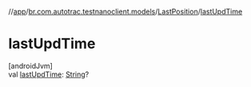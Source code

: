 //[app](../../../index.md)/[br.com.autotrac.testnanoclient.models](../index.md)/[LastPosition](index.md)/[lastUpdTime](last-upd-time.md)

# lastUpdTime

[androidJvm]\
val [lastUpdTime](last-upd-time.md): [String](https://kotlinlang.org/api/latest/jvm/stdlib/kotlin/-string/index.html)?
